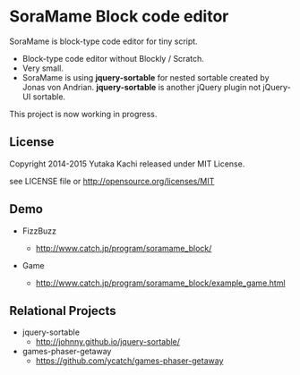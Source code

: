 SoraMame Block code editor
==========================

SoraMame is block-type code editor for tiny script.

- Block-type code editor without Blockly / Scratch.
- Very small.
- SoraMame is using **jquery-sortable** for nested sortable created by Jonas von Andrian. **jquery-sortable** is another jQuery plugin not jQuery-UI sortable.

This project is now working in progress.


License
-------

Copyright 2014-2015 Yutaka Kachi released under MIT License.

see LICENSE file or http://opensource.org/licenses/MIT


Demo
-------

* FizzBuzz
  - http://www.catch.jp/program/soramame_block/

* Game
  - http://www.catch.jp/program/soramame_block/example_game.html


Relational Projects
--------------------

* jquery-sortable
  - http://johnny.github.io/jquery-sortable/
* games-phaser-getaway
  - https://github.com/ycatch/games-phaser-getaway

